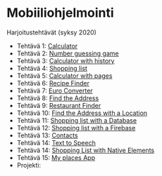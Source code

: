 # Mobiiliohjelmointi

Harjoitustehtävät (syksy 2020)

- Tehtävä 1: [Calculator](/calculator/App.js)
- Tehtävä 2: [Number guessing game](/number_guessing_game/App.js)
- Tehtävä 3: [Calculator with history](/calculator_with_history/App.js)
- Tehtävä 4: [Shopping list](/shopping_list/App.js)
- Tehtävä 5: [Calculator with pages](/calculator_with_pages/App.js)
- Tehtävä 6: [Recipe Finder](/recipe_finder/App.js)
- Tehtävä 7: [Euro Converter](/euro_converter/App.js)
- Tehtävä 8: [Find the Address](/find_address/App.js)
- Tehtävä 9: [Restaurant Finder](/find_restaurant/App.js)
- Tehtävä 10: [Find the Address with a Location](/find_address/App.js)
- Tehtävä 11: [Shopping list with a Database](/shopping_list_with_db/App.js)
- Tehtävä 12: [Shopping list with a Firebase](/shopping_list_with_fb/App.js)
- Tehtävä 13: [Contacts](/contacts/App.js)
- Tehtävä 14: [Text to Speech](/text_to_speech/App.js)
- Tehtävä 14: [Shopping List with Native Elements](/shopping_list_with_ne/App.js)
- Tehtävä 15: [My places App](/my_places_app/App.js)
- Projekti:
